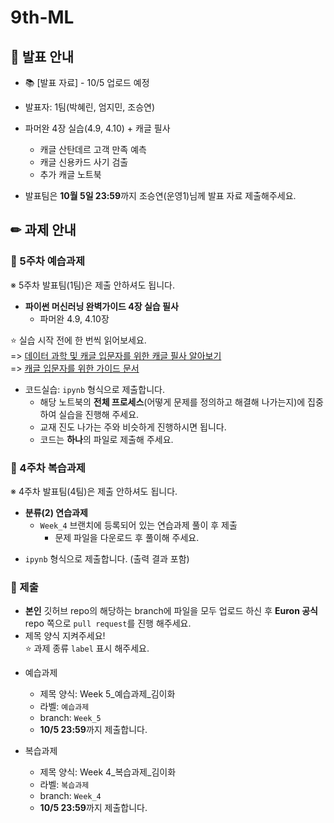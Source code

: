 # 9th-ML
## 📢 발표 안내
- 📚 [발표 자료] - 10/5 업로드 예정
- 발표자: 1팀(박혜린, 엄지민, 조승연)
- 파머완 4장 실습(4.9, 4.10) + 캐글 필사
  - 캐글 산탄데르 고객 만족 예측
  - 캐글 신용카드 사기 검출
  - 추가 캐글 노트북

- 발표팀은 **10월 5일 23:59**까지 조승연(운영1)님께 발표 자료 제출해주세요.

## ✏ 과제 안내
### 📍 5주차 예습과제
※ 5주차 발표팀(1팀)은 제출 안하셔도 됩니다.
- **파이썬 머신러닝 완벽가이드 4장 실습 필사**
  - 파머완 4.9, 4.10장  

⭐ 실습 시작 전에 한 번씩 읽어보세요.    
=> [데이터 과학 및 캐글 입문자를 위한 캐글 필사 알아보기](https://modulabs.co.kr/blog/data-science-kaggle/)  
=> [캐글 입문자를 위한 가이드 문서](https://unfinishedgod.netlify.app/2020/03/22/%EC%BA%90%EA%B8%80-%EC%9E%85%EB%AC%B8%EC%9E%90%EB%A5%BC-%EC%9C%84%ED%95%9C-%EA%B0%80%EC%9D%B4%EB%93%9C-%EB%AC%B8%EC%84%9C/)  

  - 코드실습: ```ipynb``` 형식으로 제출합니다.
    - 해당 노트북의 **전체 프로세스**(어떻게 문제를 정의하고 해결해 나가는지)에 집중하여 실습을 진행해 주세요.
    - 교재 진도 나가는 주와 비슷하게 진행하시면 됩니다.
    - 코드는 **하나**의 파일로 제출해 주세요.
       
### 📍 4주차 복습과제
※ 4주차 발표팀(4팀)은 제출 안하셔도 됩니다.
- **분류(2) 연습과제**  
  - ```Week_4``` 브랜치에 등록되어 있는 연습과제 풀이 후 제출
    - ﻿문제 파일을 다운로드 후 풀이해 주세요.
*  ```ipynb``` 형식으로 제출합니다. (출력 결과 포함)
  
### 📍 제출
- **본인** 깃허브 repo의 해당하는 branch에 파일을 모두 업로드 하신 후 **Euron 공식** repo 쪽으로 ```pull request```를 진행 해주세요.
- 제목 양식 지켜주세요!  
⭐ 과제 종류 ```label``` 표시 해주세요.

* 예습과제
  - 제목 양식: Week 5_예습과제_김이화
  - 라벨: ```예습과제```
  - branch: ```Week_5```
  - **10/5 23:59**까지 제출합니다.
  
* 복습과제
  - 제목 양식: Week 4_복습과제_김이화
  - 라벨: ```복습과제```
  - branch: ```Week_4```
  - **10/5 23:59**까지 제출합니다.
